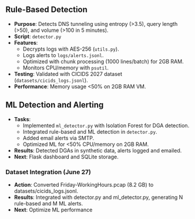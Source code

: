 
## Rule-Based Detection 
- **Purpose**: Detects DNS tunneling using entropy (>3.5), query length (>50), and volume (>100 in 5 minutes).
- **Script**: `detector.py`
- **Features**:
  - Decrypts logs with AES-256 (`utils.py`).
  - Logs alerts to `logs/alerts.jsonl`.
  - Optimized with chunk processing (1000 lines/batch) for 2GB RAM.
  - Monitors CPU/memory with `psutil`.
- **Testing**: Validated with CICIDS 2027 dataset (`datasets/cicids_logs.jsonl`).
- **Performance**: Memory usage <50% on 2GB RAM VM.
##  ML Detection and Alerting
- **Tasks**:
  - Implemented `ml_detector.py` with Isolation Forest for DGA detection.
  - Integrated rule-based and ML detection in `detector.py`.
  - Added email alerts via SMTP.
  - Optimized ML for <50% CPU/memory on 2GB RAM.
- **Results**: Detected DGAs in synthetic data, alerts logged and emailed.
- **Next**:  Flask dashboard and SQLite storage.
### Dataset Integration (June 27)
- **Action**: Converted Friday-WorkingHours.pcap (8.2 GB) to datasets/cicids_logs.jsonl.
- **Results**: Integrated with detector.py and ml_detector.py, generating N rule-based and M ML alerts.
- **Next**: Optimize ML performance 
